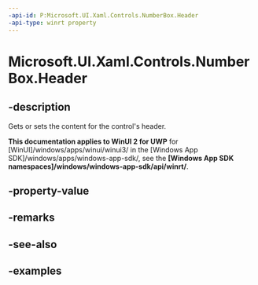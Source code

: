 ```yaml
---
-api-id: P:Microsoft.UI.Xaml.Controls.NumberBox.Header
-api-type: winrt property
---
```


# Microsoft.UI.Xaml.Controls.NumberBox.Header

<!--
public object Header { get; set; }
-->

## -description

Gets or sets the content for the control's header.

**This documentation applies to WinUI 2 for UWP** for [WinUI]/windows/apps/winui/winui3/ in the [Windows App SDK]/windows/apps/windows-app-sdk/, see the **[Windows App SDK namespaces]/windows/windows-app-sdk/api/winrt/**.

## -property-value

## -remarks

## -see-also

## -examples

